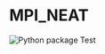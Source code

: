 # MPI_NEAT

![Python package Test](https://github.com/simonhauck/MPI_NEAT/workflows/Python%20package%20Test/badge.svg)
